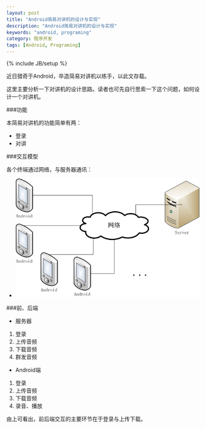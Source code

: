 ```yaml
---
layout: post
title: "Android简易对讲机的设计与实现"
description: "Android简易对讲机的设计与实现"
keywords: "android, programing"
category: 程序开发
tags: [Android, Programing]
---
```

{% include JB/setup %}

近日猎奇于Android，卒造简易对讲机以练手，以此文存载。

这里主要分析一下对讲机的设计思路。读者也可先自行思索一下这个问题，如何设计一个对讲机。

###功能

本简易对讲机的功能简单有两：

- 登录
- 对讲

###交互模型

各个终端通过网络，与服务器通讯：

<!-- more -->

- ![Main](/assets/images/2014/01/speaker1.png)

###前、后端

- 服务器

1. 登录
2. 上传音频
3. 下载音频
4. 群发音频

- Android端

1. 登录
2. 上传音频
3. 下载音频
4. 录音、播放

由上可看出，前后端交互的主要环节在于登录与上传下载。













